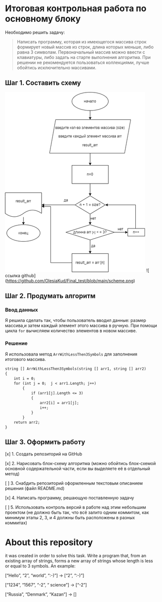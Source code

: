 # Итоговая контрольная работа по основному блоку

Необходимо решить задачу:
 
> Написать программу, которая из имеющегося массива строк формирует новый массив из строк, длина которых меньше, либо равна 3 символам. Первоначальный массив можно ввести с клавиатуры, либо задать на старте выполнения алгоритма. При решении не рекомендуется пользоваться коллекциями, лучше обойтись исключительно массивами.

## Шаг 1. Составить схему

![Схема](scheme.png)
![ ссылка github] (https://github.com/OlesiaKud/Final_test/blob/main/scheme.png)

## Шаг 2. Продумать алгоритм
### Ввод данных
Я решила сделать так, чтобы пользователь вводил данные: размер массива,и затем каждый элемент этого массива в ручную.
При помощи цикла ```for``` вычисляем количество элементов в новом массиве.
### Решение 
Я использовала метод ```ArrWithLessThen3Symbols``` для заполнения итогового массива.

```
string [] ArrWithLessThen3Symbols(string [] arr1, string [] arr2)
{
    int i = 0;
    for (int j = 0;  j < arr1.Length; j++)
        {
            if (arr1[j].Length <= 3)
            {
                arr2[i] = arr1[j]; 
                i++;
            }
        }     
    return arr2;
}
```
## Шаг 3. Оформить работу
[x] 1. Создать репозиторий на GitHub

[x] 2. Нарисовать блок-схему алгоритма (можно обойтись блок-схемой основной содержательной части, если вы выделяете её в отдельный метод)

[ ] 3. Снабдить репозиторий оформленным текстовым описанием решения (файл README.md)

[x] 4. Написать программу, решающую поставленную задачу

[ ] 5. Использовать контроль версий в работе над этим небольшим проектом (не должно быть так, что всё залито одним коммитом, как минимум этапы 2, 3, и 4 должны быть расположены в разных коммитах)

# About this repository
it was created in order to solve this task.
Write a program that, from an existing array of strings, forms a new array of strings whose length is less or equal to 3  symbols. An example:

[“Hello”, “2”, “world”, “:-)”] → [“2”, “:-)”]

[“1234”, “1567”, “-2”, “ science”] → [“-2”]

[“Russia”, “Denmark”, “Kazan”] → []